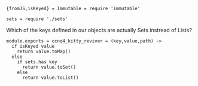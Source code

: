     {fromJS,isKeyed} = Immutable = require 'immutable'

    sets = require './sets'

Which of the keys defined in our objects are actually Sets instread of Lists?

    module.exports = ccnq4_kitty_reviver = (key,value,path) ->
      if isKeyed value
        return value.toMap()
      else
        if sets.has key
          return value.toSet()
        else
          return value.toList()
